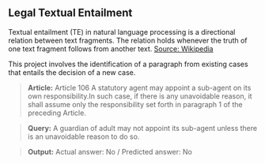 ## Legal Textual Entailment

Textual entailment (TE) in natural language processing is a directional relation between text fragments. 
The relation holds whenever the truth of one text fragment follows from another text. [Source: Wikipedia](https://en.wikipedia.org/wiki/Textual_entailment)

This project involves the identification of a paragraph from existing cases that entails the decision of a new case.

> **Article:** Article 106 A statutory agent may appoint a sub-agent on its own responsibility.In such case, if there is any unavoidable reason, it shall assume only the responsibility set forth in paragraph 1 of the preceding Article.

> **Query:** A guardian of adult may not appoint its sub-agent unless there is an unavoidable reason to do so.

> **Output:** Actual answer: No / Predicted answer: No
